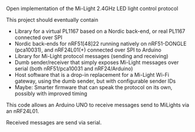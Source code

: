 Open implementation of the Mi-Light 2.4GHz LED light control protocol

This project should eventually contain
* Library for a virtual PL1167 based on a Nordic back-end, or real PL1167 connected over SPI
* Nordic back-ends for nRF51[48]22 running natively on nRF51-DONGLE (pca10031), and nRF24L01(+) connected over SPI to Arduino
* Library for Mi-Light protocol messages (sending and receiving)
* Dumb sender/receiver that simply exposes Mi-Light messages over serial (both nRF51/pca10031 and nRF24/Arduino)
* Host software that is a drop-in replacement for a Mi-Light Wi-Fi gateway, using the dumb sender, but with configurable sender IDs
* Maybe: Smarter firmware that can speak the protocol on its own, possibly with improved timing

This code allows an Arduino UNO to receive messages send to MiLights via an nRF24L01.

Received messages are send via serial.

